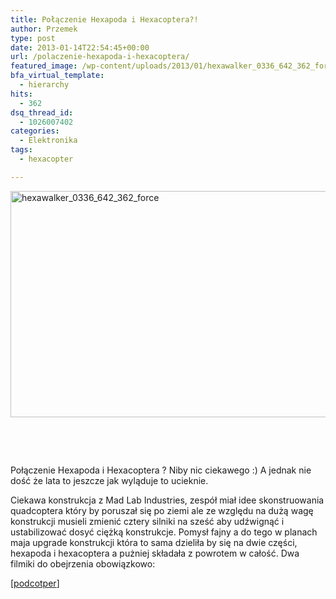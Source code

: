 ```yaml
---
title: Połączenie Hexapoda i Hexacoptera?!
author: Przemek
type: post
date: 2013-01-14T22:54:45+00:00
url: /polaczenie-hexapoda-i-hexacoptera/
featured_image: /wp-content/uploads/2013/01/hexawalker_0336_642_362_force.jpg
bfa_virtual_template:
  - hierarchy
hits:
  - 362
dsq_thread_id:
  - 1026007402
categories:
  - Elektronika
tags:
  - hexacopter

---
```

<a href="http://techfreak.pl/polaczenie-hexapoda-i-hexacoptera/hexawalker_0336_642_362_force/" rel="attachment wp-att-1858"><img class="aligncenter size-full wp-image-1858" alt="hexawalker_0336_642_362_force" src="http://techfreak.pl/wp-content/uploads/2013/01/hexawalker_0336_642_362_force.jpg" width="642" height="362" /></a>

&nbsp;

&nbsp;

Połączenie Hexapoda i Hexacoptera ? Niby nic ciekawego :) A jednak nie dość że lata to jeszcze jak wyląduje to ucieknie.

<!--more-->

Ciekawa konstrukcja z Mad Lab Industries, zespół miał idee skonstruowania quadcoptera który by poruszał się po ziemi ale ze względu na dużą wagę konstrukcji musieli zmienić cztery silniki na sześć aby udźwignąć i ustabilizować dosyć ciężką konstrukcje. Pomysł fajny a do tego w planach maja upgrade konstrukcji która to sama dzieliła by się na dwie części, hexapoda i hexacoptera a pużniej składała z powrotem w całość. Dwa filmiki do obejrzenia obowiązkowo:





[<a href="http://madlabindustries.com/hackerspace/projects-2/hexapod-quadcopter/" target="_blank">podcotper</a>]

&nbsp;

&nbsp;